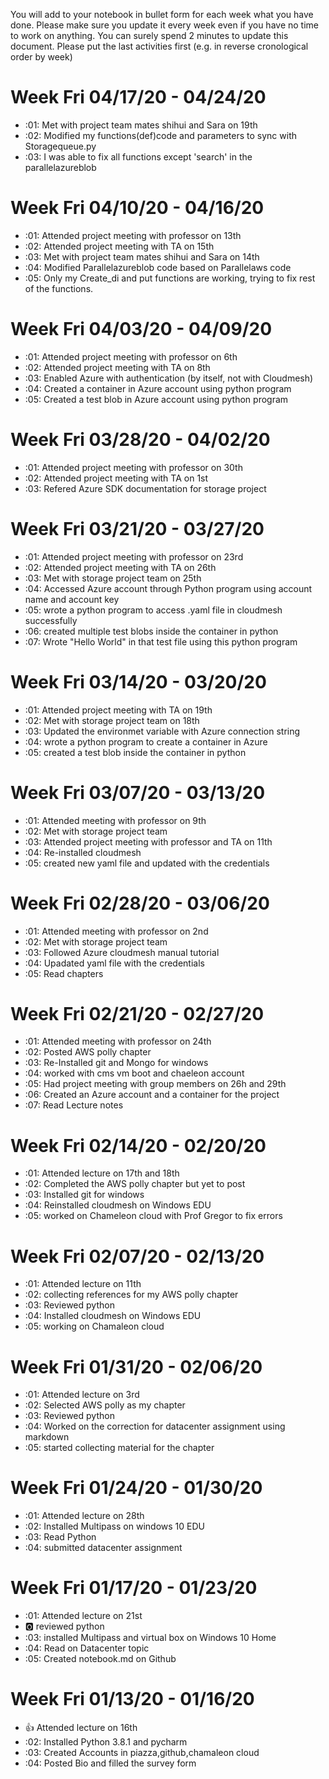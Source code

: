You will add to your notebook in bullet form for each week what you have done. 
Please make sure you update it every week even if you have no time to work on 
anything. You can surely spend 2 minutes to update this document. Please put 
the last activities first (e.g. in reverse cronological order by week)

# Week Fri 04/17/20 - 04/24/20

* :01: Met with project team mates shihui and Sara on  19th
* :02: Modified my functions(def)code and parameters to sync with Storagequeue.py
* :03: I was able to fix all functions except 'search' in the parallelazureblob


# Week Fri 04/10/20 - 04/16/20

* :01: Attended project meeting with professor on 13th
* :02: Attended project meeting with TA on 15th 
* :03: Met with project team mates shihui and Sara on  14th
* :04: Modified Parallelazureblob code based on Parallelaws code
* :05: Only my Create_di and put functions are working, trying to fix rest of the functions.


# Week Fri 04/03/20 - 04/09/20

* :01: Attended project meeting with professor on 6th
* :02: Attended project meeting with TA on 8th 
* :03: Enabled Azure with authentication (by itself, not with Cloudmesh)
* :04: Created a container in Azure account using python program
* :05: Created a test blob in Azure account using python program

# Week Fri 03/28/20 - 04/02/20

* :01: Attended project meeting with professor on 30th
* :02: Attended project meeting with TA on 1st
* :03: Refered Azure SDK documentation for storage project

# Week Fri 03/21/20 - 03/27/20

* :01: Attended project meeting with professor on 23rd
* :02: Attended project meeting with TA on 26th
* :03: Met with storage project team on 25th
* :04: Accessed Azure account through Python program using account name and account key
* :05: wrote a python program to access .yaml file in cloudmesh successfully
* :06: created multiple test blobs inside the container in python
* :07: Wrote "Hello World" in that test file using this python program

# Week Fri 03/14/20 - 03/20/20

* :01: Attended project meeting with TA on 19th 
* :02: Met with storage project team on 18th
* :03: Updated the environmet variable with Azure connection string
* :04: wrote a python program to create a container in Azure
* :05: created a test blob inside the container in python

# Week Fri 03/07/20 - 03/13/20

* :01: Attended meeting with professor on 9th 
* :02: Met with storage project team 
* :03: Attended project meeting with professor and TA on 11th 
* :04: Re-installed cloudmesh
* :05: created new yaml file and updated with the credentials

# Week Fri 02/28/20 - 03/06/20

* :01: Attended  meeting with professor on 2nd
* :02: Met with storage project team 
* :03: Followed Azure cloudmesh manual tutorial
* :04: Upadated yaml file with the credentials
* :05: Read chapters

# Week Fri 02/21/20 - 02/27/20

* :01: Attended  meeting with professor on 24th
* :02: Posted AWS polly chapter 
* :03: Re-Installed git and Mongo for windows 
* :04: worked with cms vm boot and chaeleon account
* :05: Had project meeting with group members on 26h and 29th
* :06: Created an Azure account and a container for the project
* :07: Read Lecture notes

# Week Fri 02/14/20 - 02/20/20

* :01: Attended lecture on 17th and 18th
* :02: Completed the AWS polly chapter but yet to post
* :03: Installed git for windows 
* :04: Reinstalled cloudmesh on Windows EDU
* :05: worked on Chameleon cloud with Prof Gregor to fix errors

# Week Fri 02/07/20 - 02/13/20

* :01: Attended lecture on 11th
* :02: collecting references for my AWS polly chapter
* :03: Reviewed python 
* :04: Installed cloudmesh on Windows EDU
* :05: working on Chamaleon cloud

# Week Fri 01/31/20 - 02/06/20

* :01: Attended lecture on 3rd
* :02: Selected AWS polly as my chapter
* :03: Reviewed python 
* :04: Worked on the correction for datacenter assignment using markdown
* :05: started collecting material for the chapter  

# Week Fri 01/24/20 - 01/30/20

* :01: Attended lecture on 28th
* :02: Installed Multipass on windows 10 EDU
* :03: Read Python 
* :04: submitted datacenter assignment

# Week Fri 01/17/20 - 01/23/20

* :01: Attended lecture on 21st
* :o2: reviewed python
* :03: installed Multipass and virtual box on Windows 10 Home
* :04: Read on Datacenter topic
* :05: Created notebook.md on Github

# Week Fri 01/13/20 - 01/16/20

* :+1: Attended lecture on 16th
* :02: Installed Python 3.8.1 and pycharm 
* :03: Created Accounts in piazza,github,chamaleon cloud
* :04: Posted Bio and filled the survey form
  




  

